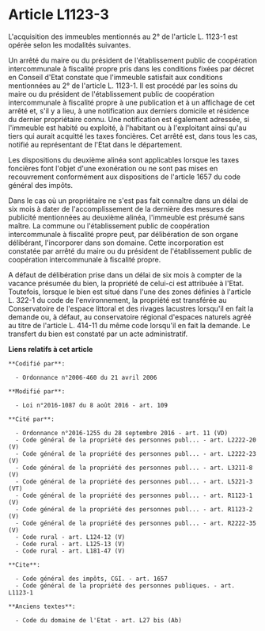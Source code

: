 # Article L1123-3

L'acquisition des immeubles mentionnés au 2° de l'article L. 1123-1 est opérée selon les modalités suivantes. 

Un arrêté du maire ou du président de l'établissement public de coopération intercommunale à fiscalité propre pris dans les
conditions fixées par décret en Conseil d'Etat constate que l'immeuble satisfait aux conditions mentionnées au 2° de
l'article L. 1123-1. Il est procédé par les soins du maire ou du président de l'établissement public de coopération
intercommunale à fiscalité propre à une publication et à un affichage de cet arrêté et, s'il y a lieu, à une notification aux
derniers domicile et résidence du dernier propriétaire connu. Une notification est également adressée, si l'immeuble est
habité ou exploité, à l'habitant ou à l'exploitant ainsi qu'au tiers qui aurait acquitté les taxes foncières. Cet arrêté est,
dans tous les cas, notifié au représentant de l'Etat dans le département. 

Les dispositions du deuxième alinéa sont applicables lorsque les taxes foncières font l'objet d'une exonération ou ne sont
pas mises en recouvrement conformément aux dispositions de l'article 1657 du code général des impôts. 

Dans le cas où un propriétaire ne s'est pas fait connaître dans un délai de six mois à dater de l'accomplissement de la
dernière des mesures de publicité mentionnées au deuxième alinéa, l'immeuble est présumé sans maître. La commune ou
l'établissement public de coopération intercommunale à fiscalité propre peut, par délibération de son organe délibérant,
l'incorporer dans son domaine. Cette incorporation est constatée par arrêté du maire ou du président de l'établissement
public de coopération intercommunale à fiscalité propre.

A défaut de délibération prise dans un délai de six mois à compter de la vacance présumée du bien, la propriété de celui-ci
est attribuée à l'Etat. Toutefois, lorsque le bien est situé dans l'une des zones définies à l'article L. 322-1 du code de
l'environnement, la propriété est transférée au Conservatoire de l'espace littoral et des rivages lacustres lorsqu'il en fait
la demande ou, à défaut, au conservatoire régional d'espaces naturels agréé au titre de l'article L. 414-11 du même code
lorsqu'il en fait la demande. Le transfert du bien est constaté par un acte administratif.

**Liens relatifs à cet article**

	**Codifié par**:

	  - Ordonnance n°2006-460 du 21 avril 2006

	**Modifié par**:

	  - Loi n°2016-1087 du 8 août 2016 - art. 109

	**Cité par**:

	  - Ordonnance n°2016-1255 du 28 septembre 2016 - art. 11 (VD)
	  - Code général de la propriété des personnes publ... - art. L2222-20 (V)
	  - Code général de la propriété des personnes publ... - art. L2222-23 (V)
	  - Code général de la propriété des personnes publ... - art. L3211-8 (V)
	  - Code général de la propriété des personnes publ... - art. L5221-3 (VT)
	  - Code général de la propriété des personnes publ... - art. R1123-1 (V)
	  - Code général de la propriété des personnes publ... - art. R1123-2 (V)
	  - Code général de la propriété des personnes publ... - art. R2222-35 (V)
	  - Code rural - art. L124-12 (V)
	  - Code rural - art. L125-13 (V)
	  - Code rural - art. L181-47 (V)

	**Cite**:

	  - Code général des impôts, CGI. - art. 1657
	  - Code général de la propriété des personnes publiques. - art. L1123-1

	**Anciens textes**:

	  - Code du domaine de l'Etat - art. L27 bis (Ab)

